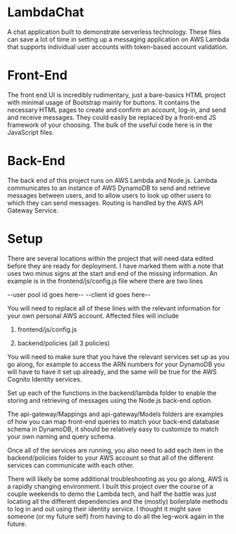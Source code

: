 # LambdaChat
A chat application built to demonstrate serverless technology.  These files can save a lot of time
in setting up a messaging application on AWS Lambda that supports individual user accounts with
token-based account validation.

# Front-End
The front end UI is incredibly rudimentary, just a bare-basics HTML project with minimal usage of
Bootstrap mainly for buttons. It contains the necessary HTML pages to create and confirm an account,
log-in, and send and receive messages. They could easily be replaced by a front-end JS framework of your
choosing.  The bulk of the useful code here is in the JavaScript files.

# Back-End
The back end of this project runs on AWS Lambda and Node.js. Lambda communicates to an instance of
AWS DynamoDB to send and retrieve messages between users, and to allow users to look up other
users to which they can send messages.  Routing is handled by the AWS API Gateway Service.

# Setup
There are several locations within the project that will need data edited before they are ready
for deployment.  I have marked them with a note that uses two minus signs at the start and end
of the missing information.  An example is in the frontend/js/config.js file where there are
two lines

--user pool id goes here--
--client id goes here--

You will need to replace all of these lines with the relevant information for your own personal
AWS account.  Affected files will include

1. frontend/js/config.js

2. backend/policies (all 3 policies)

You will need to make sure that you have the relevant services set up as you go along, for
example to access the ARN numbers for your DynamoDB you will have to have it set up already,
and the same will be true for the AWS Cognito Identity services.

Set up each of the functions in the backend/lambda folder to enable the storing and retrieving
of messages using the Node.js back-end option.

The api-gateway/Mappings and api-gateway/Models folders are examples of how you can map front-end
queries to match your back-end database schema in DynamoDB, it should be relatively easy to
customize to match your own naming and query schema.

Once all of the services are running, you also need to add each item in the backend/policies
folder to your AWS account so that all of the different services can communicate with each other.


There will likely be some additional troubleshooting as you go along, AWS is a rapidly changing
environment.  I built this project over the course of a couple weekends to demo the Lambda tech,
and half the battle was just locating all the different dependencies and the (mostly) boilerplate
methods to log in and out using their identity service. I thought it might save someone (or my
future self) from having to do all the leg-work again in the future.

